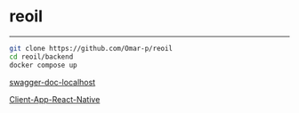# reoil

 <hr>

 ```bash
git clone https://github.com/Omar-p/reoil
cd reoil/backend
docker compose up
```

[swagger-doc-localhost](http://localhost:8080/swagger-ui/index.html)

[Client-App-React-Native](https://github.com/Amirtarek1/Recycling_project)
